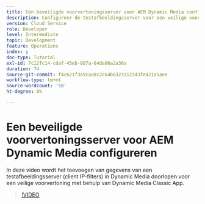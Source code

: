 ```yaml
---
title: Een beveiligde voorvertoningsserver voor AEM Dynamic Media configureren
description: Configureer de testafbeeldingsserver voor een veilige voorvertoning met AEM Dynamic Media Classic App.
version: Cloud Service
role: Developer
level: Intermediate
topic: Development
feature: Operations
index: y
doc-type: Tutorial
exl-id: 7c12fc14-cdaf-45eb-807a-64de86a2a36a
duration: 74
source-git-commit: f4c621f3a9caa8c2c64b8323312343fe421a5aee
workflow-type: tm+mt
source-wordcount: '58'
ht-degree: 0%

---
```


# Een beveiligde voorvertoningsserver voor AEM Dynamic Media configureren

In deze video wordt het toevoegen van gegevens van een testafbeeldingsserver (client IP-filters) in Dynamic Media doorlopen voor een veilige voorvertoning met behulp van Dynamic Media Classic App.

>[!VIDEO](https://video.tv.adobe.com/v/335462?quality=12&learn=on)
